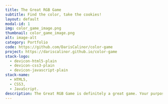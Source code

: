 ```yaml
---
title: The Great RGB Game
subtitle: Find the color, take the cookies!
layout: default
modal-id: 1
img: color_game_image.png
thumbnail: color_game_image.png
alt: image-alt
category: Portfolio
code: https://github.com/DarisCalinor/color-game
project: https://dariscalinor.github.io/color-game
stack-logo:
  - devicon-html5-plain
  - devicon-css3-plain
  - devicon-javascript-plain
stack-name:
  - HTML5,
  - CSS3,
  - JavaScript.
description: The Great RGB Game is definitely a great game. Your purpose is looking the RGB code of the color written in headline and guess the color which is in one of the boxes just below! If you can guess the correct color, you will get a cookie! Beside using HTML5 and CSS3, game logic is written in JavaScript.
---
```

